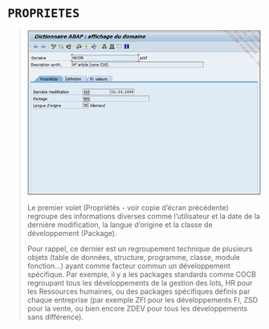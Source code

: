 # **`PROPRIETES`**

> ![](../00_Ressources/05_02_02.png)
>
> Le premier volet (Propriétés - voir copie d’écran précédente) regroupe des informations diverses comme l’utilisateur et la date de la dernière modification, la langue d’origine et la classe de développement (Package).
>
> Pour rappel, ce dernier est un regroupement technique de plusieurs objets (table de données, structure, programme, classe, module fonction...) ayant comme facteur commun un développement spécifique. Par exemple, il y a les packages standards comme COCB regroupant tous les développements de la gestion des lots, HR pour les Ressources humaines, ou des packages spécifiques définis par chaque entreprise (par exemple ZFI pour les développements FI, ZSD pour la vente, ou bien encore ZDEV pour tous les développements sans différence).
